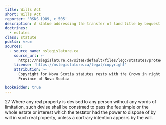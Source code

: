 ```yaml
---
title: Wills Act
short: Wills Act
reporter: 'RSNS 1989, c 505'
description: A statue addressing the transfer of land title by bequest in Nova Scotia.
doctrines:
  - estates
class: statute
public: true
sources:
  - source_name: nslegislature.ca
    source_url: >-
      https://nslegislature.ca/sites/default/files/legc/statutes/protect.htm
    license: 'https://nslegislature.ca/legal/copyright'
    attribution: >-
      Copyright for Nova Scotia statutes rests with the Crown in right of the
      Province of Nova Scotia

bookHidden: true
---
```


<div id="statute">

27 Where any real property is devised to any person without any words of limitation, such devise shall be construed to pass the fee simple or the whole estate or interest which the testator had the power to dispose of by will in such real property, unless a contrary intention appears by the will.

</div>

